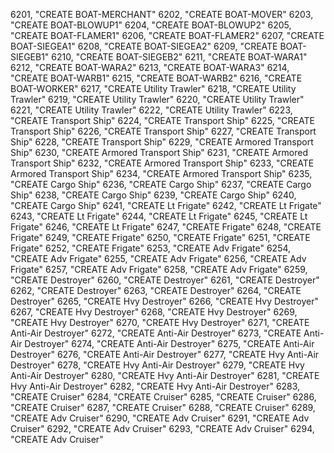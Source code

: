 ﻿6201, "CREATE BOAT-MERCHANT"
6202, "CREATE BOAT-MOVER"
6203, "CREATE BOAT-BLOWUP1"
6204, "CREATE BOAT-BLOWUP2"
6205, "CREATE BOAT-FLAMER1"
6206, "CREATE BOAT-FLAMER2"
6207, "CREATE BOAT-SIEGEA1"
6208, "CREATE BOAT-SIEGEA2"
6209, "CREATE BOAT-SIEGEB1"
6210, "CREATE BOAT-SIEGEB2"
6211, "CREATE BOAT-WARA1"
6212, "CREATE BOAT-WARA2"
6213, "CREATE BOAT-WARA3"
6214, "CREATE BOAT-WARB1"
6215, "CREATE BOAT-WARB2"
6216, "CREATE BOAT-WORKER"
6217, "CREATE Utility Trawler"
6218, "CREATE Utility Trawler"
6219, "CREATE Utility Trawler"
6220, "CREATE Utility Trawler"
6221, "CREATE Utility Trawler"
6222, "CREATE Utility Trawler"
6223, "CREATE Transport Ship"
6224, "CREATE Transport Ship"
6225, "CREATE Transport Ship"
6226, "CREATE Transport Ship"
6227, "CREATE Transport Ship"
6228, "CREATE Transport Ship"
6229, "CREATE Armored Transport Ship"
6230, "CREATE Armored Transport Ship"
6231, "CREATE Armored Transport Ship"
6232, "CREATE Armored Transport Ship"
6233, "CREATE Armored Transport Ship"
6234, "CREATE Armored Transport Ship"
6235, "CREATE Cargo Ship"
6236, "CREATE Cargo Ship"
6237, "CREATE Cargo Ship"
6238, "CREATE Cargo Ship"
6239, "CREATE Cargo Ship"
6240, "CREATE Cargo Ship"
6241, "CREATE Lt Frigate"
6242, "CREATE Lt Frigate"
6243, "CREATE Lt Frigate"
6244, "CREATE Lt Frigate"
6245, "CREATE Lt Frigate"
6246, "CREATE Lt Frigate"
6247, "CREATE Frigate"
6248, "CREATE Frigate"
6249, "CREATE Frigate"
6250, "CREATE Frigate"
6251, "CREATE Frigate"
6252, "CREATE Frigate"
6253, "CREATE Adv Frigate"
6254, "CREATE Adv Frigate"
6255, "CREATE Adv Frigate"
6256, "CREATE Adv Frigate"
6257, "CREATE Adv Frigate"
6258, "CREATE Adv Frigate"
6259, "CREATE Destroyer"
6260, "CREATE Destroyer"
6261, "CREATE Destroyer"
6262, "CREATE Destroyer"
6263, "CREATE Destroyer"
6264, "CREATE Destroyer"
6265, "CREATE Hvy Destroyer"
6266, "CREATE Hvy Destroyer"
6267, "CREATE Hvy Destroyer"
6268, "CREATE Hvy Destroyer"
6269, "CREATE Hvy Destroyer"
6270, "CREATE Hvy Destroyer"
6271, "CREATE Anti-Air Destroyer"
6272, "CREATE Anti-Air Destroyer"
6273, "CREATE Anti-Air Destroyer"
6274, "CREATE Anti-Air Destroyer"
6275, "CREATE Anti-Air Destroyer"
6276, "CREATE Anti-Air Destroyer"
6277, "CREATE Hvy Anti-Air Destroyer"
6278, "CREATE Hvy Anti-Air Destroyer"
6279, "CREATE Hvy Anti-Air Destroyer"
6280, "CREATE Hvy Anti-Air Destroyer"
6281, "CREATE Hvy Anti-Air Destroyer"
6282, "CREATE Hvy Anti-Air Destroyer"
6283, "CREATE Cruiser"
6284, "CREATE Cruiser"
6285, "CREATE Cruiser"
6286, "CREATE Cruiser"
6287, "CREATE Cruiser"
6288, "CREATE Cruiser"
6289, "CREATE Adv Cruiser"
6290, "CREATE Adv Cruiser"
6291, "CREATE Adv Cruiser"
6292, "CREATE Adv Cruiser"
6293, "CREATE Adv Cruiser"
6294, "CREATE Adv Cruiser"
